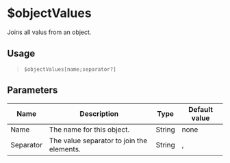 # $objectValues
Joins all valus from an object.
## Usage
> `$objectValues[name;separator?]`
## Parameters
|   Name    |                Description                |  Type  | Default value |
|-----------|-------------------------------------------|--------|---------------|
| Name      | The name for this object.                 | String | none          |
| Separator | The value separator to join the elements. | String | ,             |

